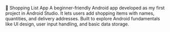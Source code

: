 📱 Shopping List App
A beginner-friendly Android app developed as my first project in Android Studio. It lets users add shopping items with names, quantities, and delivery addresses. Built to explore Android fundamentals like UI design, user input handling, and basic data storage.

